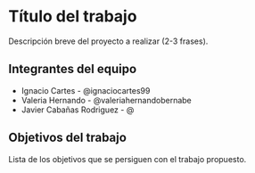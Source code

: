 # Título del trabajo

Descripción breve del proyecto a realizar (2-3 frases).

## Integrantes del equipo
* Ignacio Cartes - @ignaciocartes99
* Valeria Hernando - @valeriahernandobernabe
* Javier Cabañas Rodriguez - @

## Objetivos del trabajo

Lista de los objetivos que se persiguen con el trabajo propuesto.
